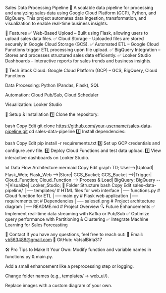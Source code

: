 Sales Data Processing Pipeline 🚀
A scalable data pipeline for processing and analyzing sales data using Google Cloud Platform (GCP), Python, and BigQuery. This project automates data ingestion, transformation, and visualization to enable real-time business insights.

📌 Features
✅ Web-Based Upload – Built using Flask, allowing users to upload sales data files.
✅ Cloud Storage – Uploaded files are stored securely in Google Cloud Storage (GCS).
✅ Automated ETL – Google Cloud Functions trigger ETL processing upon file upload.
✅ BigQuery Integration – Stores and processes structured sales data efficiently.
✅ Looker Studio Dashboards – Interactive reports for sales trends and business insights.

🔧 Tech Stack
Cloud: Google Cloud Platform (GCP) – GCS, BigQuery, Cloud Functions

Data Processing: Python (Pandas, Flask), SQL

Automation: Cloud Pub/Sub, Cloud Scheduler

Visualization: Looker Studio

🚀 Setup & Installation
1️⃣ Clone the repository:

bash
Copy
Edit
git clone https://github.com/your-username/sales-data-pipeline.git
cd sales-data-pipeline
2️⃣ Install dependencies:

bash
Copy
Edit
pip install -r requirements.txt
3️⃣ Set up GCP credentials and configure .env file.
4️⃣ Deploy Cloud Functions and test data upload.
5️⃣ View interactive dashboards on Looker Studio.

📊 Data Flow Architecture
mermaid
Copy
Edit
graph TD;
    User-->|Upload| Flask_Web;
    Flask_Web -->|Store| GCS_Bucket;
    GCS_Bucket -->|Trigger| Cloud_Function;
    Cloud_Function -->|Process & Load| BigQuery;
    BigQuery -->|Visualize| Looker_Studio;
📂 Folder Structure
bash
Copy
Edit
sales-data-pipeline/
│── templates/          # HTML files for web interface
│── functions.py        # Cloud function for ETL
│── main.py             # Flask web application
│── requirements.txt    # Dependencies
│── salesetl.png        # Project architecture diagram
│── README.md           # Project Overview
🔍 Future Enhancements
✅ Implement real-time data streaming with Kafka or Pub/Sub
✅ Optimize query performance with Partitioning & Clustering
✅ Integrate Machine Learning for Sales Forecasting

📩 Contact
If you have any questions, feel free to reach out:
📧 Email: vb563488@gmail.com
🔗 GitHub: VatsalBirla317

🛠️ Pro Tips to Make It Your Own:
Modify function and variable names in functions.py & main.py.

Add a small enhancement like a preprocessing step or logging.

Change folder names (e.g., templates/ → web_ui/).

Replace images with a custom diagram of your own.
